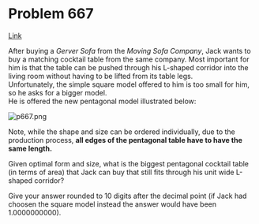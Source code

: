 # Problem 667

[Link](https://projecteuler.net/problem=667)

After buying a *Gerver Sofa* from the *Moving Sofa Company*, Jack wants to buy a matching cocktail table from the same company. Most important for him is that the table can be pushed through his L-shaped corridor into the living room without having to be lifted from its table legs.  
Unfortunately, the simple square model offered to him is too small for him, so he asks for a bigger model.  
He is offered the new pentagonal model illustrated below:

![p667.png](resources/images/0667_MovingPentagon.png?1678992054)

Note, while the shape and size can be ordered individually, due to the production process, **all edges of the pentagonal table have to have the same length.**

Given optimal form and size, what is the biggest pentagonal cocktail table (in terms of area) that Jack can buy that still fits through his unit wide L-shaped corridor?

Give your answer rounded to 10 digits after the decimal point (if Jack had choosen the square model instead the answer would have been 1.0000000000).